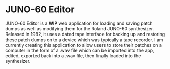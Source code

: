 # JUNO-60 Editor

JUNO-60 Editor is a **WIP** web application for loading and saving patch dumps as well as modifying them for the Roland JUNO-60 synthesizer. Released in 1982, it uses a dated tape interface for backing up and restoring these patch dumps on to a device which was typically a tape recorder. I am currently creating this application to allow users to store their patches on a computer in the form of a .wav file which can be imported into the app, edited, exported back into a .wav file, then finally loaded into the synthesizer.